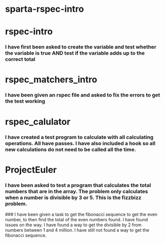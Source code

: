 # sparta-rspec-intro

# rspec-intro
### I have first been asked to create the variable and test whether the variable is true AND test if the variable adds up to the correct total

# rspec_matchers_intro
### I have been given an rspec file and asked to fix the errors to get the test working

# rspec_calulator
### I have created a test program to calculate with all calculating operations. All have passes. I have also included a hook so all new calculations do not need to be called all the time.

# ProjectEuler
### I have been asked to test a program that calculates the total numbers that are in the array. The problem only calculates when a number is divisible by 3 or 5. This is the fizzbizz problem.

### I have been given a task to get the fibonacci sequence to get the even number, to then find the total of the even numbers found. I have found issues on the way. I have found a way to get the divisible by 2 from numbers between 1 and 4 million. I have still not found a way to get the fibonacci sequence.
